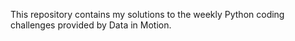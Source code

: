 This repository contains my solutions to the weekly Python coding challenges provided by Data in Motion.
